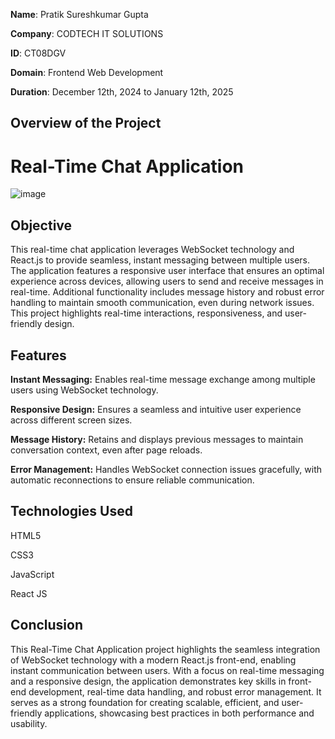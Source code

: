 **Name**:  Pratik Sureshkumar Gupta

**Company**: CODTECH IT SOLUTIONS

**ID**: CT08DGV

**Domain**: Frontend Web Development

**Duration**: December 12th, 2024 to January 12th, 2025

<h2>Overview of the Project</h2>

<h1>Real-Time Chat Application</h1>

![image](https://github.com/user-attachments/assets/c5083c94-8c33-463e-b717-bbee0808e93e)

<h2>Objective</h2>

This real-time chat application leverages WebSocket technology and React.js to provide seamless, instant messaging between multiple users. The application features a responsive user interface that ensures an optimal experience across devices, allowing users to send and receive messages in real-time. Additional functionality includes message history and robust error handling to maintain smooth communication, even during network issues. This project highlights real-time interactions, responsiveness, and user-friendly design.

<h2>Features</h2>

**Instant Messaging:** Enables real-time message exchange among multiple users using WebSocket technology.

**Responsive Design:** Ensures a seamless and intuitive user experience across different screen sizes.

**Message History:** Retains and displays previous messages to maintain conversation context, even after page reloads.

**Error Management:** Handles WebSocket connection issues gracefully, with automatic reconnections to ensure reliable communication.

<h2>Technologies Used</h2>

HTML5

CSS3

JavaScript

React JS

<h2>Conclusion</h2>

This Real-Time Chat Application project highlights the seamless integration of WebSocket technology with a modern React.js front-end, enabling instant communication between users. With a focus on real-time messaging and a responsive design, the application demonstrates key skills in front-end development, real-time data handling, and robust error management. It serves as a strong foundation for creating scalable, efficient, and user-friendly applications, showcasing best practices in both performance and usability.
